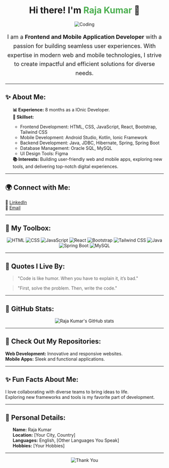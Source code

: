 <h1 align="center">Hi there! I'm <span style="color: #4CAF50; animation: fadeIn 2s;">Raja Kumar</span> 👋</h1>

<p align="center">
  <img src="https://media.giphy.com/media/26tn33aiTi1jkl6H6/giphy.gif" alt="Coding">
</p>

<p align="center" style="font-size: 18px; line-height: 1.6;">
  I am a <strong>Frontend and Mobile Application Developer</strong> with a passion for building seamless user experiences. With expertise in modern web and mobile technologies, I strive to create impactful and efficient solutions for diverse needs.
</p>

---

<h2>✨ About Me:</h2>
<ul style="list-style: none;">
  <li><strong>📊 Experience:</strong> 8 months as a IOnic Developer.</li>
  <li><strong>🎨 Skillset:</strong></li>
  <ul>
    <li>Frontend Development: HTML, CSS, JavaScript, React, Bootstrap, Tailwind CSS</li>
    <li>Mobile Development: Android Studio, Kotlin, Ionic Framework</li>
    <li>Backend Development: Java, JDBC, Hibernate, Spring, Spring Boot</li>
    <li>Database Management: Oracle SQL, MySQL</li>
    <li>UI Design Tools: Figma</li>
  </ul>
  <li><strong>📚 Interests:</strong> Building user-friendly web and mobile apps, exploring new tools, and delivering top-notch digital experiences.</li>
</ul>

---

<h2>🌍 Connect with Me:</h2>
<p>
  🔗 <a href="https://www.linkedin.com/in/your-profile-link">LinkedIn</a><br>
  📧 <a href="mailto:your-email@example.com">Email</a>
</p>

---

<h2>🚀 My Toolbox:</h2>
<p align="center">
  <img src="https://img.shields.io/badge/HTML-E34F26?style=for-the-badge&logo=html5&logoColor=white" alt="HTML">
  <img src="https://img.shields.io/badge/CSS-1572B6?style=for-the-badge&logo=css3&logoColor=white" alt="CSS">
  <img src="https://img.shields.io/badge/JavaScript-F7DF1E?style=for-the-badge&logo=javascript&logoColor=black" alt="JavaScript">
  <img src="https://img.shields.io/badge/React-61DAFB?style=for-the-badge&logo=react&logoColor=black" alt="React">
  <img src="https://img.shields.io/badge/Bootstrap-7952B3?style=for-the-badge&logo=bootstrap&logoColor=white" alt="Bootstrap">
  <img src="https://img.shields.io/badge/Tailwind_CSS-38B2AC?style=for-the-badge&logo=tailwind-css&logoColor=white" alt="Tailwind CSS">
  <img src="https://img.shields.io/badge/Java-007396?style=for-the-badge&logo=java&logoColor=white" alt="Java">
  <img src="https://img.shields.io/badge/Spring_Boot-6DB33F?style=for-the-badge&logo=spring-boot&logoColor=white" alt="Spring Boot">
  <img src="https://img.shields.io/badge/MySQL-4479A1?style=for-the-badge&logo=mysql&logoColor=white" alt="MySQL">
</p>

---

<h2>🌟 Quotes I Live By:</h2>
<blockquote>
  "Code is like humor. When you have to explain it, it’s bad."
</blockquote>
<blockquote>
  "First, solve the problem. Then, write the code."
</blockquote>

---

<h2>🔖 GitHub Stats:</h2>
<p align="center">
  <img src="https://github-readme-stats.vercel.app/api?username=your-username&show_icons=true&theme=radical" alt="Raja Kumar's GitHub stats">
</p>

---

<h2>🔎 Check Out My Repositories:</h2>
<p>
  <strong>Web Development:</strong> Innovative and responsive websites.<br>
  <strong>Mobile Apps:</strong> Sleek and functional applications.
</p>

---

<h2>✨ Fun Facts About Me:</h2>
<p>
  I love collaborating with diverse teams to bring ideas to life.<br>
  Exploring new frameworks and tools is my favorite part of development.
</p>

---

<h2>👤 Personal Details:</h2>
<ul style="list-style: none;">
  <li><strong>Name:</strong> Raja Kumar</li>
  <li><strong>Location:</strong> [Your City, Country]</li>
  <li><strong>Languages:</strong> English, [Other Languages You Speak]</li>
  <li><strong>Hobbies:</strong> [Your Hobbies]</li>
</ul>

---

<p align="center">
  <img src="https://media.giphy.com/media/l4FGwHEUCGILzvCGk/giphy.gif" alt="Thank You">
</p>
